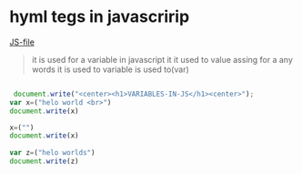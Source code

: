 # hyml tegs in javascririp
[JS-file](../Js/5-variables.js)

 >it is used for a variable in javascript
 >it it used to value assing for a any words
 >it is used to variable is used to(var)

```javascript

 document.write("<center><h1>VARIABLES-IN-JS</h1><center>");
var x=("helo world <br>")
document.write(x)

x=("")
document.write(x)
  
var z=("helo worlds")
document.write(z)
